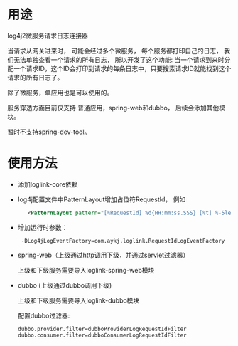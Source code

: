 # 用途
log4j2微服务请求日志连接器

当请求从网关进来时， 可能会经过多个微服务， 每个服务都打印自己的日志， 我们无法单独查看一个请求的所有日志，
所以开发了这个功能: 当一个请求到来时分配一个请求ID，这个ID会打印到请求的每条日志中，只要搜索请求ID就能找到这个请求的所有日志了。

除了微服务，单应用也是可以使用的。

服务穿透方面目前仅支持 普通应用，spring-web和dubbo， 后续会添加其他模块。

暂时不支持spring-dev-tool。

# 使用方法
- 添加loglink-core依赖
- log4j配置文件中PatternLayout增加占位符RequestId， 例如
   ```xml 
      <PatternLayout pattern="[%RequestId] %d{HH:mm:ss.SSS} [%t] %-5level %logger{36} - %msg%n"/>
   ```
- 增加运行时参数： 
   ```sbtshell
    -DLog4jLogEventFactory=com.aykj.loglink.RequestIdLogEventFactory
    ```
    
- spring-web（上级通过http调用下级，并通过servlet过滤器）
   
   上级和下级服务需要导入loglink-spring-web模块
   
- dubbo (上级通过dubbo调用下级)
    
    上级和下级服务需要导入loglink-dubbo模块
    
    配置dubbo过滤器:
    ``` 
    dubbo.provider.filter=dubboProviderLogRequestIdFilter
    dubbo.consumer.filter=dubboConsumerLogRequestIdFilter
    ```
